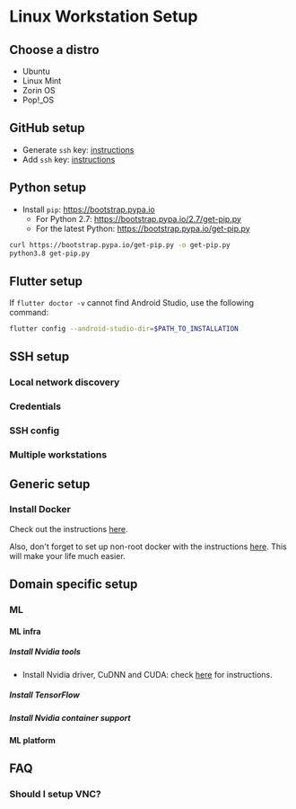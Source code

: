 # Linux Workstation Setup

## Choose a distro

* Ubuntu
* Linux Mint
* Zorin OS
* Pop!_OS

## GitHub setup

* Generate `ssh` key: [instructions](https://docs.github.com/en/github/authenticating-to-github/generating-a-new-ssh-key-and-adding-it-to-the-ssh-agent)
* Add `ssh` key: [instructions](https://docs.github.com/en/github/authenticating-to-github/adding-a-new-ssh-key-to-your-github-account)

## Python setup

* Install `pip`: https://bootstrap.pypa.io
    * For Python 2.7: https://bootstrap.pypa.io/2.7/get-pip.py
    * For the latest Python: https://bootstrap.pypa.io/get-pip.py

```bash
curl https://bootstrap.pypa.io/get-pip.py -o get-pip.py
python3.8 get-pip.py
```

## Flutter setup

If `flutter doctor -v` cannot find Android Studio, use the following command:

```bash
flutter config --android-studio-dir=$PATH_TO_INSTALLATION
```

## SSH setup

### Local network discovery

### Credentials

### SSH config

### Multiple workstations

## Generic setup

### Install Docker

Check out the instructions [here](https://docs.docker.com/engine/install/ubuntu/).

Also, don't forget to set up non-root docker with the instructions [here](https://docs.docker.com/engine/install/linux-postinstall/). This will make your life much easier.

## Domain specific setup

### ML

#### ML infra

##### Install Nvidia tools

* Install Nvidia driver, CuDNN and CUDA: check [here](https://www.tensorflow.org/install/gpu#ubuntu_1804_cuda_110) for instructions.

##### Install TensorFlow

##### Install Nvidia container support

#### ML platform

## FAQ

### Should I setup VNC?
